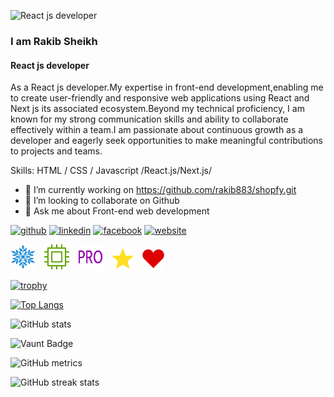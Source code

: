 ![ React js developer](https://media.licdn.com/dms/image/v2/D5616AQE9u7RvY-_umw/profile-displaybackgroundimage-shrink_350_1400/profile-displaybackgroundimage-shrink_350_1400/0/1692332059753?e=1733356800&v=beta&t=rnDXrXEQYxHnUGcvGoxCI6A1-P7qllxryELA6F2wXT8)
### I am Rakib Sheikh
####  React js developer
 As a React js developer.My expertise in front-end development,enabling me to create user-friendly and responsive web applications using React and Next js its associated ecosystem.Beyond my technical proficiency, I am known for my strong communication skills and ability to collaborate 
effectively within a team.I am passionate about continuous growth as a 
developer and eagerly seek opportunities to make meaningful contributions to projects and teams.

Skills: HTML / CSS / Javascript /React.js/Next.js/

- 🔭 I’m currently working on https://github.com/rakib883/shopfy.git 
- 👯 I’m looking to collaborate on Github 
- 💬 Ask me about Front-end web development 


[<img src='https://cdn.jsdelivr.net/npm/simple-icons@3.0.1/icons/github.svg' alt='github' height='40'>](https://github.com/https://github.com/rakib883)  [<img src='https://cdn.jsdelivr.net/npm/simple-icons@3.0.1/icons/linkedin.svg' alt='linkedin' height='40'>](https://www.linkedin.com/in/https://www.linkedin.com/in/rakib883//)  [<img src='https://cdn.jsdelivr.net/npm/simple-icons@3.0.1/icons/facebook.svg' alt='facebook' height='40'>](https://www.facebook.com/https://www.facebook.com/mdrakibshik.rakib)  [<img src='https://cdn.jsdelivr.net/npm/simple-icons@3.0.1/icons/icloud.svg' alt='website' height='40'>](https://protflio-lyart.vercel.app/)  

<a href='https://archiveprogram.github.com/'><img src='https://raw.githubusercontent.com/acervenky/animated-github-badges/master/assets/acbadge.gif' width='40' height='40'></a> <a href='https://docs.github.com/en/developers'><img src='https://raw.githubusercontent.com/acervenky/animated-github-badges/master/assets/devbadge.gif' width='40' height='40'></a> <a href='https://github.com/pricing'><img src='https://raw.githubusercontent.com/acervenky/animated-github-badges/master/assets/pro.gif' width='40' height='40'></a> <a href='https://stars.github.com/'><img src='https://raw.githubusercontent.com/acervenky/animated-github-badges/master/assets/starbadge.gif' width='35' height='35'></a> <a href='https://docs.github.com/en/github/supporting-the-open-source-community-with-github-sponsors'><img src='https://raw.githubusercontent.com/acervenky/animated-github-badges/master/assets/sponsorbadge.gif' width='35' height='35'></a> 

[![trophy](https://github-profile-trophy.vercel.app/?username=https://github.com/rakib883)](https://github.com/ryo-ma/github-profile-trophy)

[![Top Langs](https://github-readme-stats.vercel.app/api/top-langs/?username=https://github.com/rakib883)](https://github.com/anuraghazra/github-readme-stats)

![GitHub stats](https://github-readme-stats.vercel.app/api?username=https://github.com/rakib883&show_icons=true&count_private=true)  

![Vaunt Badge](https://api.vaunt.dev/v1/github/entities/https://github.com/rakib883/contributions?format=svg&private=true)  

![GitHub metrics](https://metrics.lecoq.io/https://github.com/rakib883)  

![GitHub streak stats](https://streak-stats.demolab.com/?user=https://github.com/rakib883)  

